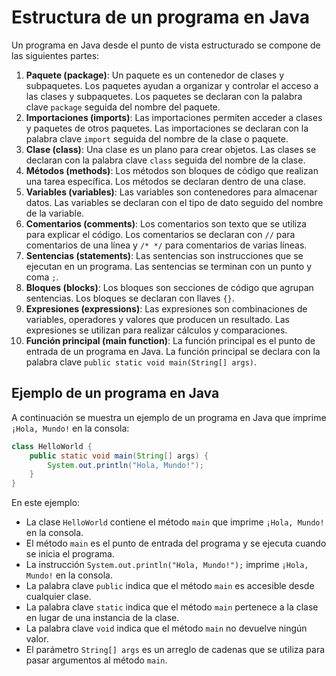 # Estructura de un programa en Java

Un programa en Java desde el punto de vista estructurado se compone de las siguientes partes:

1. **Paquete (package)**: Un paquete es un contenedor de clases y subpaquetes. Los paquetes ayudan a organizar y
   controlar el acceso a las clases y subpaquetes. Los paquetes se declaran con la palabra clave `package` seguida del
   nombre del paquete.
2. **Importaciones (imports)**: Las importaciones permiten acceder a clases y paquetes de otros paquetes. Las
   importaciones se declaran con la palabra clave `import` seguida del nombre de la clase o paquete.
3. **Clase (class)**: Una clase es un plano para crear objetos. Las clases se declaran con la palabra clave `class`
   seguida del nombre de la clase.
4. **Métodos (methods)**: Los métodos son bloques de código que realizan una tarea específica. Los métodos se declaran
   dentro de una clase.
5. **Variables (variables)**: Las variables son contenedores para almacenar datos. Las variables se declaran con el tipo
   de dato seguido del nombre de la variable.
6. **Comentarios (comments)**: Los comentarios son texto que se utiliza para explicar el código. Los comentarios se
   declaran con `//` para comentarios de una línea y `/* */` para comentarios de varias líneas.
7. **Sentencias (statements)**: Las sentencias son instrucciones que se ejecutan en un programa. Las sentencias se
   terminan con un punto y coma `;`.
8. **Bloques (blocks)**: Los bloques son secciones de código que agrupan sentencias. Los bloques se declaran con llaves
   `{}`.
9. **Expresiones (expressions)**: Las expresiones son combinaciones de variables, operadores y valores que producen un
   resultado. Las expresiones se utilizan para realizar cálculos y comparaciones.
10. **Función principal (main function)**: La función principal es el punto de entrada de un programa en Java. La
    función principal se declara con la palabra clave `public static void main(String[] args)`.

## Ejemplo de un programa en Java

A continuación se muestra un ejemplo de un programa en Java que imprime `¡Hola, Mundo!` en la consola:

```java
class HelloWorld {
    public static void main(String[] args) {
        System.out.println("Hola, Mundo!");
    }
}
```

En este ejemplo:

- La clase `HelloWorld` contiene el método `main` que imprime `¡Hola, Mundo!` en la consola.
- El método `main` es el punto de entrada del programa y se ejecuta cuando se inicia el programa.
- La instrucción `System.out.println("Hola, Mundo!");` imprime `¡Hola, Mundo!` en la consola.
- La palabra clave `public` indica que el método `main` es accesible desde cualquier clase.
- La palabra clave `static` indica que el método `main` pertenece a la clase en lugar de una instancia de la clase.
- La palabra clave `void` indica que el método `main` no devuelve ningún valor.
- El parámetro `String[] args` es un arreglo de cadenas que se utiliza para pasar argumentos al método `main`.